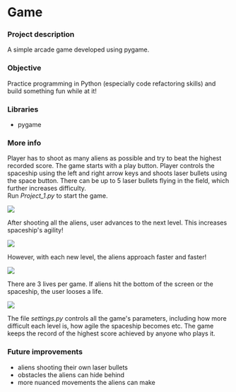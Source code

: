 # Game

### Project description

A simple arcade game developed using pygame.


### Objective

Practice programming in Python (especially code refactoring skills) and build something fun while at it!


### Libraries

* pygame

### More info

Player has to shoot as many aliens as possible and try to beat the highest recorded score. The game starts with a play button. Player controls the spaceship using the left and right arrow keys and shoots laser bullets using the space button.
There can be up to 5 laser bullets flying in the field, which further increases difficulty.  
Run *Project_1.py* to start the game.

![](gif_1.gif)  

After shooting all the aliens, user advances to the next level. This increases spaceship's agility!

![](gif_2.gif) 
 

However, with each new level, the aliens approach faster and faster!

![](gif_3.gif) 


There are 3 lives per game. If aliens hit the bottom of the screen or the spaceship, the user looses a life.

![](gif_4.gif)


The file *settings.py* controls all the game's parameters, including how more difficult each level is, how agile the spaceship becomes etc.
The game keeps the record of the highest score achieved by anyone who plays it.

### Future improvements

* aliens shooting their own laser bullets
* obstacles the aliens can hide behind
* more nuanced movements the aliens can make
